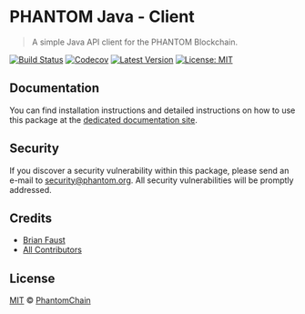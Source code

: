 # PHANTOM Java - Client

> A simple Java API client for the PHANTOM Blockchain.

[![Build Status](https://badgen.now.sh/circleci/github/PhantomChain/java-client)](https://circleci.com/gh/PhantomChain/java-client)
[![Codecov](https://badgen.now.sh/codecov/c/github/phantomchain/java-client)](https://codecov.io/gh/phantomchain/java-client)
[![Latest Version](https://badgen.now.sh/github/release/PhantomChain/java-client)](https://github.com/PhantomChain/java-client/releases)
[![License: MIT](https://badgen.now.sh/badge/license/MIT/green)](https://opensource.org/licenses/MIT)

## Documentation

You can find installation instructions and detailed instructions on how to use this package at the [dedicated documentation site](https://docs.phantom.org/sdk/clients/java.html).

## Security

If you discover a security vulnerability within this package, please send an e-mail to security@phantom.org. All security vulnerabilities will be promptly addressed.

## Credits

- [Brian Faust](https://github.com/faustbrian)
- [All Contributors](../../../../contributors)

## License

[MIT](LICENSE) © [PhantomChain](https://phantom.org)
